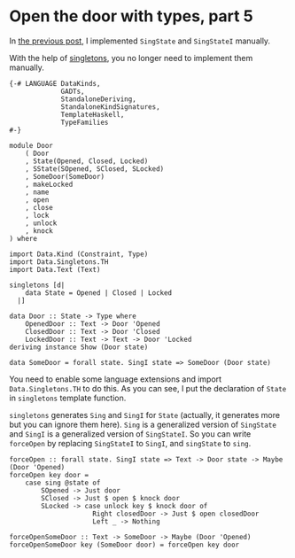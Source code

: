 # Open the door with types, part 5

In [the previous post](./door4.html), I implemented `SingState` and `SingStateI` manually.

With the help of [singletons](https://hackage.haskell.org/package/singletons), you no longer need to implement them manually.

```
{-# LANGUAGE DataKinds,
             GADTs,
             StandaloneDeriving,
             StandaloneKindSignatures,
             TemplateHaskell,
             TypeFamilies
#-}

module Door
    ( Door
    , State(Opened, Closed, Locked)
    , SState(SOpened, SClosed, SLocked)
    , SomeDoor(SomeDoor)
    , makeLocked
    , name
    , open
    , close
    , lock
    , unlock
    , knock
) where

import Data.Kind (Constraint, Type)
import Data.Singletons.TH
import Data.Text (Text)

singletons [d|
    data State = Opened | Closed | Locked
  |]

data Door :: State -> Type where
    OpenedDoor :: Text -> Door 'Opened
    ClosedDoor :: Text -> Door 'Closed
    LockedDoor :: Text -> Text -> Door 'Locked
deriving instance Show (Door state)

data SomeDoor = forall state. SingI state => SomeDoor (Door state)
```

You need to enable some language extensions and import `Data.Singletons.TH` to do this. As you can see, I put the declaration of `State` in `singletons` template function.

`singletons` generates `Sing` and `SingI` for `State` (actually, it generates more but you can ignore them here). `Sing` is a generalized version of `SingState` and `SingI` is a generalized version of `SingStateI`. So you can write `forceOpen` by replacing `SingStateI` to `SingI`, and `singState` to `sing`.

```
forceOpen :: forall state. SingI state => Text -> Door state -> Maybe (Door 'Opened)
forceOpen key door =
    case sing @state of
        SOpened -> Just door
        SClosed -> Just $ open $ knock door
        SLocked -> case unlock key $ knock door of
                     Right closedDoor -> Just $ open closedDoor
                     Left _ -> Nothing

forceOpenSomeDoor :: Text -> SomeDoor -> Maybe (Door 'Opened)
forceOpenSomeDoor key (SomeDoor door) = forceOpen key door
```
